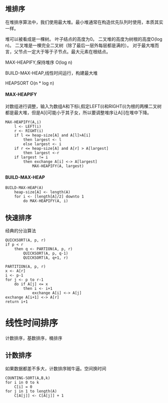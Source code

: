 ## 堆排序
在堆排序算法中，我们使用最大堆。最小堆通常在构造优先队列时使用，本质其实一样。

堆可以被看成是一棵树。
叶子结点的高度为0。
二叉堆的高度为树根的高度O(log n)。
二叉堆是一棵完全二叉树（除了最后一层外每层都是满的）。
对于最大堆而言，父节点一定大于等于子节点。最大元素在根结点。

MAX-HEAPIFY,保持堆序 O(log n)

BUILD-MAX-HEAP,线性时间运行，构建最大堆

HEAPSORT O(n * log n)


#### MAX-HEAPIFY
对数组进行调整，输入为数组A和下标i,假定LEFT(i)和RIGHT(i)为根的两棵二叉树都是最大堆，但是A[i]可能小于其子女，所以要调整堆序让A[i]在堆中下降。

```
MAX-HEAPIFY(A,i)
    l <- LEFT(i)
    r <- RIGHT(i)
    if l <= heap-size[A] and A[l]>A[i]
        then largest <- l
        else largest <- i
    if r <= heap-size[A] and A[r] > A[largest]
        then largest <-r
    if largest != i
        then exchange A[i] <-> A[largest]
            MAX-HEAPIFY(A, largest)
```

#### BUILD-MAX-HEAP
```
BUILD-MAX-HEAP(A)
    heap-size[A] <- length(A)
    for i <- [length[A]/2] downto 1
        do MAX-HEAPIFY(A, i)
```

## 快速排序
经典的分治算法

```
QUICKSORT(A, p, r)
if p < r
    then q <- PARTION(A, p, r)
        QUICKSORT(A, p, q-1)
        QUICKSORT(A, q+1, r)

PARTITION(A, p, r)
x <- A[r]
i <- p-1
for j <- p to r-1
    do if A[j] <= x
        then i <- i+1
            exchange A[i] <-> A[j]
exchange A[i+1] <-> A[r]
return i+1
```

# 线性时间排序
计数排序，基数排序，桶排序

## 计数排序
如果数据都差不多大，计数排序贼牛逼。空间换时间

```
COUNTING-SORT(A,B,k)
for i in 0 to k
    C[i] = 0
for j in 1 to length(A)
    C[A[j]] <- C[A[j]] + 1
```


